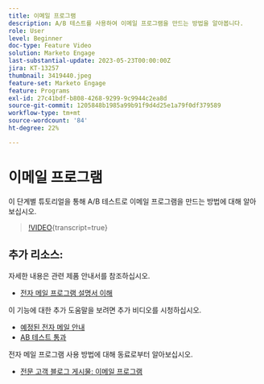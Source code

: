 ```yaml
---
title: 이메일 프로그램
description: A/B 테스트를 사용하여 이메일 프로그램을 만드는 방법을 알아봅니다.
role: User
level: Beginner
doc-type: Feature Video
solution: Marketo Engage
last-substantial-update: 2023-05-23T00:00:00Z
jira: KT-13257
thumbnail: 3419440.jpeg
feature-set: Marketo Engage
feature: Programs
exl-id: 27c41bdf-b808-4268-9299-9c9944c2ea8d
source-git-commit: 1205848b1985a99b91f9d4d25e1a79f0df379589
workflow-type: tm+mt
source-wordcount: '84'
ht-degree: 22%

---
```


# 이메일 프로그램

이 단계별 튜토리얼을 통해 A/B 테스트로 이메일 프로그램을 만드는 방법에 대해 알아보십시오.

>[!VIDEO](https://video.tv.adobe.com/v/3453374/?learn=on&captions=kor){transcript=true}


## 추가 리소스:

자세한 내용은 관련 제품 안내서를 참조하십시오.
* [전자 메일 프로그램 설명서 이해](https://experienceleague.adobe.com/docs/marketo/using/product-docs/email-marketing/email-programs/creating-an-email-program/understanding-email-programs.html?lang=ko)

이 기능에 대한 추가 도움말을 보려면 추가 비디오를 시청하십시오.
* [예정된 전자 메일 안내](https://experienceleague.adobe.com/docs/marketo-learn/tutorials/email-marketing/scheduled-email-watch.html?lang=ko)
* [AB 테스트 통과](https://experienceleague.adobe.com/docs/marketo-learn/tutorials/email-marketing/ab-testing-watch.html?lang=ko)

전자 메일 프로그램 사용 방법에 대해 동료로부터 알아보십시오.
* [전문 고객 블로그 게시물: 이메일 프로그램](https://nation.marketo.com/t5/product-blogs/marketo-success-series-email-programs/ba-p/304968)
